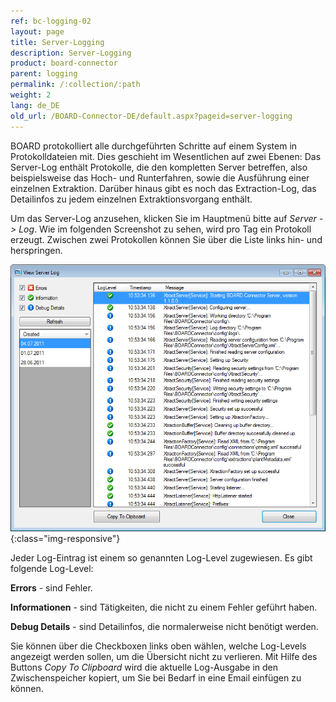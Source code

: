 ```yaml
---
ref: bc-logging-02
layout: page
title: Server-Logging
description: Server-Logging
product: board-connector
parent: logging
permalink: /:collection/:path
weight: 2
lang: de_DE
old_url: /BOARD-Connector-DE/default.aspx?pageid=server-logging
---
```


BOARD protokolliert alle durchgeführten Schritte auf einem System in Protokolldateien mit. Dies geschieht im Wesentlichen auf zwei Ebenen: Das Server-Log enthält Protokolle, die den kompletten Server betreffen, also beispielsweise das Hoch- und Runterfahren, sowie die Ausführung einer einzelnen Extraktion. Darüber hinaus gibt es noch das Extraction-Log, das Detailinfos zu jedem einzelnen Extraktionsvorgang enthält. 

Um das Server-Log anzusehen, klicken Sie im Hauptmenü bitte auf *Server -> Log*. Wie im folgenden Screenshot zu sehen, wird pro Tag ein Protokoll erzeugt. Zwischen zwei Protokollen können Sie über die Liste links hin- und herspringen. 

![Connection-Manager-Logging-02](/img/content/Connection-Manager-Logging-02.png){:class="img-responsive"}


Jeder Log-Eintrag ist einem so genannten Log-Level zugewiesen. Es gibt folgende Log-Level:

**Errors** - sind Fehler.

**Informationen** - sind Tätigkeiten, die nicht zu einem Fehler geführt haben.

**Debug Details** - sind Detailinfos, die normalerweise nicht benötigt werden.

Sie können über die Checkboxen links oben wählen, welche Log-Levels angezeigt werden sollen, um die Übersicht nicht zu verlieren. Mit Hilfe des Buttons *Copy To Clipboard* wird die aktuelle Log-Ausgabe in den Zwischenspeicher kopiert, um Sie bei Bedarf in eine Email einfügen zu können.


